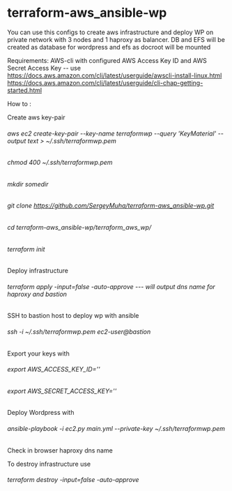 # terraform-aws_ansible-wp
You can use this configs to create aws infrastructure and deploy WP on private network with 3 nodes and 1 haproxy as balancer. DB and EFS will be created as database for wordpress and efs as docroot will be mounted

Requirements:
AWS-cli with configured AWS Access Key ID and AWS Secret Access Key -- use https://docs.aws.amazon.com/cli/latest/userguide/awscli-install-linux.html 
https://docs.aws.amazon.com/cli/latest/userguide/cli-chap-getting-started.html

How to :

Create aws key-pair

###### aws ec2 create-key-pair --key-name terraformwp --query 'KeyMaterial' --output text > ~/.ssh/terraformwp.pem

###### chmod 400 ~/.ssh/terraformwp.pem

###### mkdir somedir

###### git clone https://github.com/SergeyMuha/terraform-aws_ansible-wp.git

###### cd terraform-aws_ansible-wp/terraform_aws_wp/

###### terraform init

Deploy infrastructure 

###### terraform apply -input=false -auto-approve   --- will output dns name for haproxy and bastion

SSH to bastion host to deploy wp with ansible

###### ssh -i ~/.ssh/terraformwp.pem ec2-user@bastion

Export your keys with

###### export AWS_ACCESS_KEY_ID=''
###### export AWS_SECRET_ACCESS_KEY=''

Deploy Wordpress with

###### ansible-playbook -i ec2.py main.yml --private-key ~/.ssh/terraformwp.pem

Check in browser  haproxy dns name 

To destroy infrastructure use 

###### terraform destroy -input=false -auto-approve
